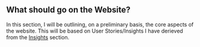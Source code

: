## What should go on the Website? 

In this section, I will be outlining, on a preliminary basis, the core aspects of the website. This will be based on User Stories/Insights I have derieved from the [Insights]() section.
